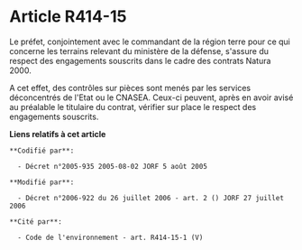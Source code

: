 # Article R414-15

Le préfet, conjointement avec le commandant de la région terre pour ce qui concerne les terrains relevant du ministère de la
défense, s'assure du respect des engagements souscrits dans le cadre des contrats Natura 2000.

A cet effet, des contrôles sur pièces sont menés par les services déconcentrés de l'Etat ou le CNASEA. Ceux-ci peuvent, après
en avoir avisé au préalable le titulaire du contrat, vérifier sur place le respect des engagements souscrits.

**Liens relatifs à cet article**

	**Codifié par**:

	  - Décret n°2005-935 2005-08-02 JORF 5 août 2005

	**Modifié par**:

	  - Décret n°2006-922 du 26 juillet 2006 - art. 2 () JORF 27 juillet 2006

	**Cité par**:

	  - Code de l'environnement - art. R414-15-1 (V)

